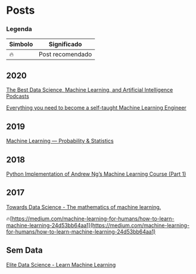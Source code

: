 # Posts

### Legenda

| Simbolo | Significado|
|---------|------------|
| 🔥      | Post  recomendado |

## 2020

[The Best Data Science, Machine Learning, and Artificial Intelligence Podcasts](https://medium.com/better-programming/the-best-data-science-machine-learning-and-artificial-intelligence-podcasts-ae4b4e3f8ea9)

[Everything you need to become a self-taught Machine Learning Engineer](https://medium.com/@jasoncbenn/everything-you-need-to-become-a-self-taught-machine-learning-engineer-d09bbcdfa631)

## 2019

[Machine Learning — Probability & Statistics](https://towardsdatascience.com/machine-learning-probability-statistics-f830f8c09326)

## 2018

[Python Implementation of Andrew Ng’s Machine Learning Course (Part 1)](https://medium.com/analytics-vidhya/python-implementation-of-andrew-ngs-machine-learning-course-part-1-6b8dd1c73d80)

## 2017

[Towards Data Science - The mathematics of machine learning.](https://towardsdatascience.com/the-mathematics-of-machine-learning-894f046c568)

🔥[https://medium.com/machine-learning-for-humans/how-to-learn-machine-learning-24d53bb64aa1](https://medium.com/machine-learning-for-humans/how-to-learn-machine-learning-24d53bb64aa1)

## Sem Data

[Elite Data Science - Learn Machine Learning](https://elitedatascience.com/learn-machine-learning)
